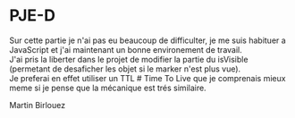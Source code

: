 # PJE-D

Sur cette partie je n'ai pas eu beaucoup de difficulter, je me suis habituer a JavaScript et j'ai maintenant un bonne environement de travail.  
J'ai pris la liberter dans le projet de modifier la partie du isVisible (permetant de desaficher les objet si le marker n'est plus vue).  
Je preferai en effet utiliser un TTL # Time To Live que je comprenais mieux meme si je pense que la mécanique est trés similaire.

Martin Birlouez
